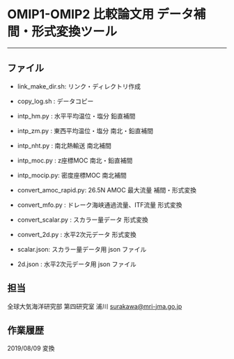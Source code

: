 
# OMIP1-OMIP2 比較論文用 データ補間・形式変換ツール
---

## ファイル

* link_make_dir.sh: リンク・ディレクトリ作成
* copy_log.sh     : データコピー

* intp_hm.py   : 水平平均温位・塩分 鉛直補間
* intp_zm.py   : 東西平均温位・塩分 南北・鉛直補間
* intp_nht.py  : 南北熱輸送       南北補間
* intp_moc.py  : z座標MOC        南北・鉛直補間
* intp_mocip.py: 密度座標MOC      南北補間

* convert_amoc_rapid.py: 26.5N AMOC 最大流量       補間・形式変換
* convert_mfo.py       : ドレーク海峡通過流量、ITF流量 形式変換
* convert_scalar.py    : スカラー量データ            形式変換
* convert_2d.py        : 水平2次元データ             形式変換


* scalar.json: スカラー量データ用 json ファイル
* 2d.json    : 水平2次元データ用 json ファイル


## 担当

全球大気海洋研究部 第四研究室 浦川 surakawa@mri-jma.go.jp


## 作業履歴

2019/08/09 変換
